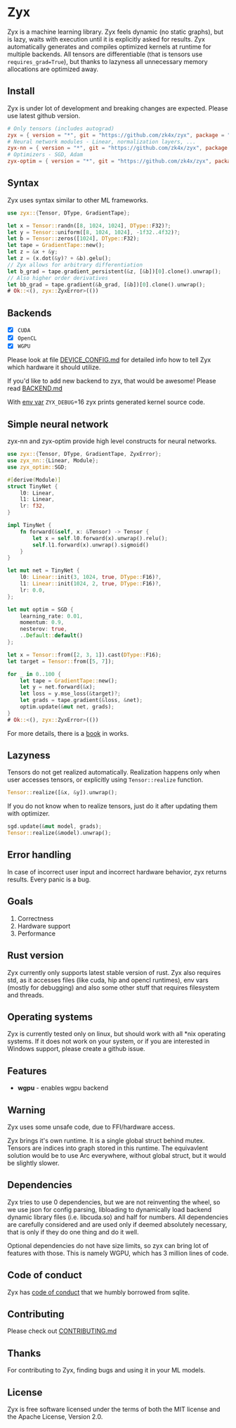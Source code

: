 # Zyx

Zyx is a machine learning library.
Zyx feels dynamic (no static graphs), but is lazy,
waits with execution until it is explicitly asked for results.
Zyx automatically generates and compiles
optimized kernels at runtime for multiple backends.
All tensors are differentiable (that is tensors use `requires_grad=True`),
but thanks to lazyness all unnecessary memory allocations are optimized away.

## Install

Zyx is under lot of development and breaking changes are expected.
Please use latest github version.

```toml
# Only tensors (includes autograd)
zyx = { version = "*", git = "https://github.com/zk4x/zyx", package = "zyx" }
# Neural network modules - Linear, normalization layers, ...
zyx-nn = { version = "*", git = "https://github.com/zk4x/zyx", package = "zyx-nn" }
# Optimizers - SGD, Adam
zyx-optim = { version = "*", git = "https://github.com/zk4x/zyx", package = "zyx-optim" }
```

## Syntax

Zyx uses syntax similar to other ML frameworks.

```rust
use zyx::{Tensor, DType, GradientTape};

let x = Tensor::randn([8, 1024, 1024], DType::F32)?;
let y = Tensor::uniform([8, 1024, 1024], -1f32..4f32)?;
let b = Tensor::zeros([1024], DType::F32);
let tape = GradientTape::new();
let z = &x + &y;
let z = (x.dot(&y)? + &b).gelu();
// Zyx allows for arbitrary differentiation
let b_grad = tape.gradient_persistent(&z, [&b])[0].clone().unwrap();
// Also higher order derivatives
let bb_grad = tape.gradient(&b_grad, [&b])[0].clone().unwrap();
# Ok::<(), zyx::ZyxError>(())
```

## Backends

- [x] `CUDA`
- [x] `OpenCL`
- [x] `WGPU`

Please look at file [DEVICE_CONFIG.md](https://github.com/zk4x/zyx/blob/main/zyx/DEVICE_CONFIG.md)
for detailed info how to tell Zyx which hardware it should utilize.

If you'd like to add new backend to zyx, that would be awesome!
Please read [BACKEND.md](https://github.com/zk4x/zyx/blob/main/zyx/BACKEND.md)

With [env var](https://github.com/zk4x/zyx/blob/main/zyx/ENV_VARS.md) `ZYX_DEBUG`=16 zyx prints generated kernel source code.

## Simple neural network

zyx-nn and zyx-optim provide high level constructs for neural networks.

```rust ignore
use zyx::{Tensor, DType, GradientTape, ZyxError};
use zyx_nn::{Linear, Module};
use zyx_optim::SGD;

#[derive(Module)]
struct TinyNet {
    l0: Linear,
    l1: Linear,
    lr: f32,
}

impl TinyNet {
    fn forward(&self, x: &Tensor) -> Tensor {
        let x = self.l0.forward(x).unwrap().relu();
        self.l1.forward(x).unwrap().sigmoid()
    }
}

let mut net = TinyNet {
    l0: Linear::init(3, 1024, true, DType::F16)?,
    l1: Linear::init(1024, 2, true, DType::F16)?,
    lr: 0.0,
};

let mut optim = SGD {
    learning_rate: 0.01,
    momentum: 0.9,
    nesterov: true,
    ..Default::default()
};

let x = Tensor::from([2, 3, 1]).cast(DType::F16);
let target = Tensor::from([5, 7]);

for _ in 0..100 {
    let tape = GradientTape::new();
    let y = net.forward(&x);
    let loss = y.mse_loss(&target)?;
    let grads = tape.gradient(&loss, &net);
    optim.update(&mut net, grads);
}
# Ok::<(), zyx::ZyxError>(())
```

For more details, there is a [book](https://zk4x.github.io/zyx) in works.

## Lazyness

Tensors do not get realized automatically. Realization happens only when user accesses tensors, or explicitly using `Tensor::realize` function.
```rust ignore
Tensor::realize([&x, &y]).unwrap();
```
If you do not know when to realize tensors, just do it after updating them with optimizer.
```rust ignore
sgd.update(&mut model, grads);
Tensor::realize(&model).unwrap();
```

## Error handling

In case of incorrect user input and incorrect hardware behavior, zyx returns results.
Every panic is a bug.

## Goals

1. Correctness
2. Hardware support
3. Performance

## Rust version

Zyx currently only supports latest stable version of rust. Zyx also requires std,
as it accesses files (like cuda, hip and opencl runtimes), env vars (mostly for debugging)
and also some other stuff that requires filesystem and threads.

## Operating systems

Zyx is currently tested only on linux, but should work with all *nix operating systems.
If it does not work on your system, or if you are interested in Windows support, please
create a github issue.

## Features

- **wgpu** - enables wgpu backend

## Warning

Zyx uses some unsafe code, due to FFI/hardware access.

Zyx brings it's own runtime. It is a single global struct behind mutex.
Tensors are indices into graph stored in this runtime.
The equivavlent solution would be to use Arc everywhere,
without global struct, but it would be slightly slower.

## Dependencies

Zyx tries to use 0 dependencies, but we are not reinventing the wheel, so we use json for config
parsing, libloading to dynamically load backend dynamic library files (i.e. libcuda.so) and half
for numbers. All dependencies are carefully considered and are used only if deemed absolutely necessary,
that is only if they do one thing and do it well.

Optional dependencies do not have size limits, so zyx can bring lot of features with those.
This is namely WGPU, which has 3 million lines of code.

## Code of conduct

Zyx has [code of conduct](CODE_OF_CONDUCT.md) that we humbly borrowed from sqlite.

## Contributing

Please check out [CONTRIBUTING.md](CONTRIBUTING.md)

## Thanks

For contributing to Zyx, finding bugs and using it in your ML models.

## License

Zyx is free software licensed under the terms of both the MIT license and the Apache License, Version 2.0.
